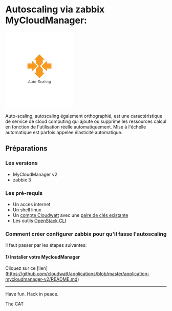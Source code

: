 # Autoscaling via zabbix MyCloudManager:

 ![logo](img/images-2.jpg)

Auto-scaling, autoscaling également orthographié, est une caractéristique de service de cloud computing qui ajoute ou supprime les ressources calcul en fonction de l'utilisation réelle automatiquement. Mise à l'échelle automatique est parfois appelée élasticité automatique.

## Préparations

### Les versions
  - MyCloudManager v2
  - zabbix 3
### Les pré-requis

 * Un accès internet
 * Un shell linux
 * Un [compte Cloudwatt](https://www.cloudwatt.com/cockpit/#/create-contact) avec une [ paire de clés existante](https://console.cloudwatt.com/project/access_and_security/?tab=access_security_tabs__keypairs_tab)
 * Les outils [OpenStack CLI](http://docs.openstack.org/cli-reference/content/install_clients.html)

### Comment créer configurer zabbix pour qu'il fasse l'autoscaling

Il faut passer par les étapes suivantes:

#### 1) Installer votre MycloudManager

Cliquez sur ce [lien] (https://github.com/cloudwatt/applications/blob/master/application-mycloudmanager-v2/README.md)










-----
Have fun. Hack in peace.

The CAT
